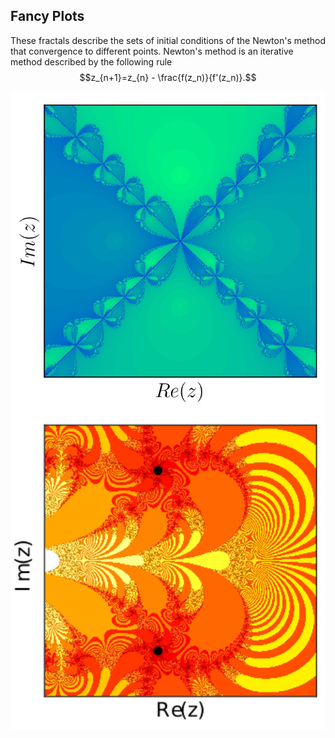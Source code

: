 ## Fancy Plots
<script src="https://polyfill.io/v3/polyfill.min.js?features=es6"></script>
<script id="MathJax-script" async src="https://cdn.jsdelivr.net/npm/mathjax@3/es5/tex-mml-chtml.js"></script>
These fractals describe the sets of initial conditions of the Newton's method that convergence to different points. Newton's method is an iterative method described by the following rule
$$z_{n+1}=z_{n} - \frac{f(z_n)}{f'(z_n)}.$$


<img src="newton-fractal-example-plot-npe1.jpg" width="1000" align="center">
<img src="newton-fractal-example-plot-npe11.png" width="1000" align="center">
